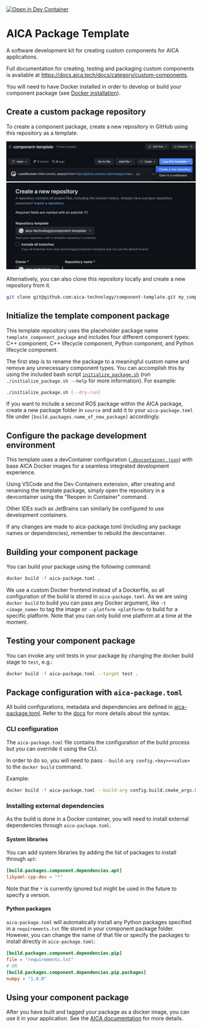 [![Open in Dev Container](https://img.shields.io/static/v1?label=Dev%20Containers&message=Open&color=blue&logo=visualstudiocode)](https://vscode.dev/redirect?url=vscode://ms-vscode-remote.remote-containers/cloneInVolume?url=https://github.com/aica-technology/component-template)

# AICA Package Template

A software development kit for creating custom components for AICA applications.

Full documentation for creating, testing and packaging custom components is available at
https://docs.aica.tech/docs/category/custom-components.

You will need to have Docker installed in order to develop or build your component package
(see [Docker installation](https://docs.docker.com/get-docker/)).

## Create a custom package repository

To create a component package, create a new repository in GitHub using this repository as a template.

![Use this template menu](docs/creation-1.png)
![Create new repository menu](docs/creation-2.png)

Alternatively, you can also clone this repository locally and create a new repository from it.

```bash
git clone git@github.com:aica-technology/component-template.git my_component_package
```

## Initialize the template component package 

This template repository uses the placeholder package name `template_component_package` and includes 
four different component types: C++ component, C++ lifecycle component, Python component, and Python lifecycle component.

The first step is to rename the package to a meaningful custom name and remove any unnecessary component types. You can accomplish
this by using the included bash script [`initialize_package.sh`](./initialize_package.sh) (run `./initialize_package.sh --help` 
for more information). For example:

```bash
./initialize_package.sh [--dry-run]
```

If you want to include a second ROS package within the AICA package, create a new package folder in `source` and add it to your 
`aica-package.toml` file under `[build.packages.name_of_new_package]` accordingly.

## Configure the package development environment

This template uses a devContainer configuration ([`.devcontainer.json`](./.devcontainer.json)) with base AICA Docker images
for a seamless integrated development experience.

Using VSCode and the Dev Containers extension, after creating and renaming the template package, simply open the repository
in a devcontainer using the "Reopen in Container" command.

Other IDEs such as JetBrains can similarly be configured to use development containers.

If any changes are made to aica-package.toml (including any package names or dependencies), remember to rebuild the devcontainer.

## Building your component package

You can build your package using the following command:

```bash
docker build -f aica-package.toml .
```

We use a custom Docker frontend instead of a Dockerfile, so all configuration of the build is stored in `aica-package.toml`.
As we are using `docker build` to build you can pass any Docker argument, like `-t <image_name>` to tag the image or `--platform <platform>` to build for a specific platform. Note that you can only build one platform at a time at the moment.

## Testing your component package

You can invoke any unit tests in your package by changing the docker build stage to `test`, e.g.:

```bash
docker build -f aica-package.toml --target test .
```

## Package configuration with `aica-package.toml`

All build configurations, metadata and dependencies are defined in [aica-package.toml](./aica-package.toml). Refer to the
[docs](https://docs.aica.tech/docs/reference/custom-components/aica-package-toml) for more details about the syntax.

### CLI configuration

The `aica-package.toml` file contains the configuration of the build process but you can override it using the CLI.

In order to do so, you will need to pass `--build-arg config.<key>=<value>` to the `docker build` command.

Example:

```bash
docker build -f aica-package.toml --build-arg config.build.cmake_args.SOME_FLAG=Release .
```

### Installing external dependencies

As the build is done in a Docker container, you will need to install external dependencies through `aica-package.toml`.

#### System libraries

You can add system libraries by adding the list of packages to install through `apt`:

```toml
[build.packages.component.dependencies.apt]
libyaml-cpp-dev = "*"
```

Note that the `*` is currently ignored but might be used in the future to specify a version.

#### Python packages

`aica-package.toml` will automatically install any Python packages specified in a `requirements.txt` file stored in your component package folder. However, you can change the name of that file or specify the packages to install directly in `aica-package.toml`:

```toml
[build.packages.component.dependencies.pip]
file = "requirements.txt"
# OR
[build.packages.component.dependencies.pip.packages]
numpy = "1.0.0"
```

## Using your component package

After you have built and tagged your package as a docker image, you can use it in your application. See the
[AICA documentation](https://docs.aica.tech/docs/getting-started/installation-and-launch#configuring-the-aica-system-image) for more details.
